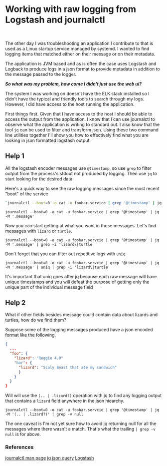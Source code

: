 # Working with raw logging from Logstash and journalctl

<br/>

The other day I was troubleshooting an application I contribute to that is used as a Linux startup service managed by systemd. I wanted to find logging items that matched either on their message or on their metadata.

The application is JVM based and as is often the case uses Logstash and Logback to produce logs in a json format to provide metadata in addition to the message passed to the logger.

_**So what was my problem, how come I didn't just use the web ui?**_

The system I was working on doesn't have the ELK stack installed so I didn't have the typical and friendly tools to search through my logs. However, I did have access to the host running the application.

First things first. Given that I have access to the host I should be able to access the output from the application. I know that I can use journalctl to observe what the application is writing to standard out. I also know that the tool `jq` can be used to filter and transform json. Using these two command line utilities together I'll show you how to effectively find what you are looking in json formatted logstash output.

## Help 1
All the logstash encoder messages use `@timestamp`, so use `grep` to filter output from the process's stdout not produced by logging. Then use `jq` to start looking for the desired data.

Here's a quick way to see the raw logging messages since the most recent "boot" of the service

```bash
`journalctl --boot=0 -o cat -u foobar.service | grep '@timestamp' | jq -M '.message'
```

`journalctl --boot=0 -o cat -u foobar.service | grep '@timestamp' | jq -M '.message'`

Now you can start getting at what you want in those messages. Let's find messages with `lizard` or `turtle`.

`journalctl --boot=0 -o cat -u foobar.servcie | grep '@timestamp' | jq -M '.message' | grep -i 'lizard\|turtle`

Don't forget that you can filter out repetitive logs with `uniq`.

`journalctl --boot=0 -o cat -u foobar.servcie | grep '@timestamp' | jq -M '.message' | uniq | grep -i 'lizard\|turtle'`

It's important that uniq goes after jq because each raw message will have unique timestamps and you will defeat the purpose of getting only the unique part of the individual message field

## Help 2
What if other fields besides message could contain data about lizards and turtles, how do we find them?

Suppose some of the logging messages produced have a json encoded format like the following.

```json
{
  ...
  "foo": {
    "lizard": "Reggie 4.0"
    "bar": {
      "lizard": "Scaly Beast that ate my sandwich"
      }
    }
  }
}
```

Will will use the `(.. | .lizard?)` operation with jq to find any logging output that contains a `lizard` field anywhere in the json hiearchy.

`journalctl --boot=0 -o cat -u foobar.servcie | grep '@timestamp' | jq -M '(.. | .lizard?)' | grep -v null`

The one caveat is I'm not yet sure how to avoid jq returning null for all the messages where there wasn't a match. That's what the trailing `| grep -v null` is for above.

### References
[journalctl man page](https://www.commandlinux.com/man-page/man1/journalctl.1.html)
[jq json query](https://stedolan.github.io/jq/)
[Logstash](https://www.elastic.co/logstash)
